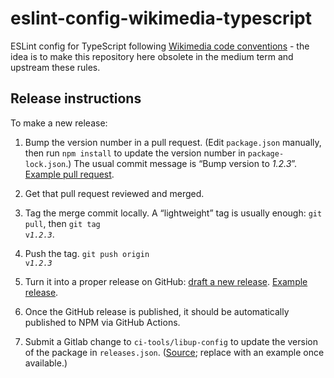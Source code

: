 # eslint-config-wikimedia-typescript

ESLint config for TypeScript following [Wikimedia code conventions](https://www.npmjs.com/package/eslint-config-wikimedia) - the idea is to make this repository here obsolete in the medium term and upstream these rules.

## Release instructions

To make a new release:

1. Bump the version number in a pull request.
   (Edit `package.json` manually, then run `npm install` to update the version number in `package-lock.json`.)
   The usual commit message is “Bump version to <var>1.2.3</var>”.
   [Example pull request](https://github.com/wmde/eslint-config-wikimedia-typescript/pull/48).

1. Get that pull request reviewed and merged.

1. Tag the merge commit locally. A “lightweight” tag is usually enough:
   `git pull`, then <code>git tag v<var>1.2.3</var></code>.

1. Push the tag. <code>git push origin v<var>1.2.3</var></code>

1. Turn it into a proper release on GitHub:
   [draft a new release](https://github.com/wmde/eslint-config-wikimedia-typescript/releases/new).
   [Example release](https://github.com/wmde/eslint-config-wikimedia-typescript/releases/tag/v0.2.9).

1. Once the GitHub release is published,
   it should be automatically published to NPM via GitHub Actions.

1. Submit a Gitlab change to `ci-tools/libup-config`
   to update the version of the package in `releases.json`.
   ([Source](https://gitlab.wikimedia.org/repos/ci-tools/libup-config/-/commit/62e275576794ccdbf82b7cef2bf5cdd629d9b60c); replace with an example once available.)
